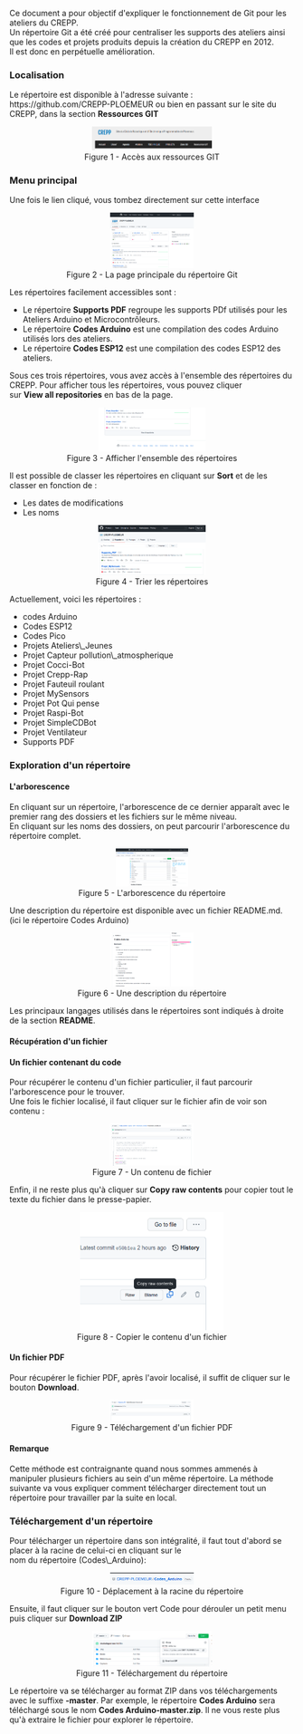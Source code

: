 <style>.cent {  display: block;  margin-left: auto;  margin-right: auto;}</style>

Ce document a pour objectif d'expliquer le fonctionnement de Git pour les ateliers du CREPP.<br>
Un répertoire Git a été créé pour centraliser les supports des ateliers ainsi que les codes et projets produits depuis la création du CREPP en 2012.<br>
Il est donc en perpétuelle amélioration.<br>
<h3>Localisation</h3>
Le répertoire est disponible à l'adresse suivante : <a class="alert-link">https://github.com/CREPP-PLOEMEUR</a> ou bien en passant sur
 le site du CREPP, dans la section <b>Ressources GIT</b>
 
<figure id=''><div class='cent' style='text-align:center;'><img src='localisation.png' style='max-width:50%;'><figcaption>Figure 1 - Accès aux ressources GIT</figcaption></div></figure>

<h3>Menu principal</h3>

Une fois le lien cliqué, vous tombez directement sur cette interface <br>

<figure id=''><div class='cent' style='text-align:center;'><img src='git_home.png' style='max-width:35%;'><figcaption>Figure 2 - La page principale du répertoire Git</figcaption></div></figure>

Les répertoires facilement accessibles sont :<br>
<ul>
    <li> Le répertoire <b>Supports PDF</b> regroupe les supports PDf utilisés pour les Ateliers Arduino et Microcontrôleurs.</li>
    <li> Le répertoire <b>Codes Arduino</b> est une compilation des codes Arduino utilisés lors des ateliers.</li>
    <li> Le répertoire <b>Codes ESP12</b> est une compilation des codes ESP12 des ateliers.</li>
</ul>
Sous ces trois répertoires, vous avez accès à l'ensemble des répertoires du CREPP. Pour afficher tous les répertoires, vous pouvez cliquer <br>
sur <b>View all repositories</b> en bas de la page.

<figure id=''><div class='cent' style='text-align:center;'><img src='view.png' style='max-width:45%;'><figcaption>Figure 3 - Afficher l'ensemble des répertoires</figcaption></div></figure>
Il est possible de classer les répertoires en cliquant sur <b>Sort</b> et de les classer en fonction de :
<ul>
    <li> Les dates de modifications<br></li>
    <li> Les noms<br></li>
</ul>
<figure id=''><div class='cent' style='text-align:center;'><img src='sort.png' style='max-width:45%;'><figcaption>Figure 4 - Trier les répertoires</figcaption></div></figure>
Actuellement, voici les répertoires : <br>
<ul>
<li> codes Arduino<br></li>
<li> Codes ESP12<br></li>
<li> Codes Pico<br></li>
<li> Projets Ateliers\_Jeunes<br></li>
<li> Projet Capteur pollution\_atmospherique<br></li>
<li> Projet Cocci-Bot<br></li>
<li> Projet Crepp-Rap<br></li>
<li> Projet Fauteuil roulant<br></li>
<li> Projet MySensors<br></li>
<li> Projet Pot Qui pense<br></li>
<li> Projet Raspi-Bot<br></li>
<li> Projet SimpleCDBot<br></li>
<li> Projet Ventilateur<br></li>
<li> Supports PDF <br></li>
</ul>
<h3>Exploration d'un répertoire</h3>
<h4>L'arborescence</h4>
En cliquant sur un répertoire, l'arborescence de ce dernier apparaît avec le premier rang des dossiers et les fichiers sur le même niveau.<br>
En cliquant sur les noms des dossiers, on peut parcourir l'arborescence du répertoire complet.<br>
<figure id=''><div class='cent' style='text-align:center;'><img src='main.png' style='max-width:30%;'><figcaption>Figure 5 - L'arborescence du répertoire</figcaption></div></figure>


Une description du répertoire est disponible avec un fichier README.md. (ici le répertoire Codes Arduino)<br>

<figure id=''><div class='cent' style='text-align:center;'><img src='readme.png' style='max-width:35%;'><figcaption>Figure 6 - Une description du répertoire</figcaption></div></figure>
Les principaux langages utilisés dans le répertoires sont indiqués à droite de la section <b>README</b>.
<h4>Récupération d'un fichier</h4>
<h4>Un fichier contenant du code</h4>
Pour récupérer le contenu  d'un fichier particulier, il faut parcourir l'arborescence pour le trouver.<br>
Une fois le fichier localisé, il faut cliquer sur le fichier afin de voir son contenu : <br>
<figure id=''><div class='cent' style='text-align:center;'><img src='content.png' style='max-width:35%;'><figcaption>Figure 7 - Un contenu de fichier</figcaption></div></figure>
Enfin, il ne reste plus qu'à cliquer sur <b>Copy raw contents</b>
pour copier tout le texte du fichier dans le presse-papier.<br>
<figure id=''><div class='cent' style='text-align:center;'><img src='raw.png' style='max-width:60%;'><figcaption>Figure 8 - Copier le contenu d'un fichier</figcaption></div></figure>
<h4>Un fichier PDF</h4>
Pour récupérer le fichier PDF, après l'avoir localisé, il suffit de cliquer sur le bouton <b>Download</b>.
<figure id=''><div class='cent' style='text-align:center;'><img src='download_pdf.png' style='max-width:35%;'><figcaption>Figure 9 - Téléchargement d'un fichier PDF</figcaption></div></figure>
<div class='alert alert-warning' ><h4>Remarque</h4>Cette méthode est contraignante quand nous sommes ammenés à manipuler plusieurs fichiers au sein d'un même répertoire. La méthode suivante va vous expliquer comment télécharger directement tout un répertoire pour travailler par la suite en local.</div>
<h3>Téléchargement d'un répertoire</h3>
Pour télécharger un répertoire dans son intégralité, il faut tout d'abord se placer à la racine de celui-ci en cliquant sur le <br>
nom du répertoire (Codes\_Arduino):<br>
<figure id=''><div class='cent' style='text-align:center;'><img src='name.png' style='max-width:35%;'><figcaption>Figure 10 - Déplacement à la racine du répertoire</figcaption></div></figure>
Ensuite, il faut cliquer sur le bouton vert <span class='badge badge-light'>Code</span> pour dérouler un petit menu puis cliquer sur <b>Download ZIP</b>
<figure id=''><div class='cent' style='text-align:center;'><img src='zip.png' style='max-width:50%;'><figcaption>Figure 11 - Téléchargement du répertoire</figcaption></div></figure>
Le répertoire va se télécharger au format ZIP dans vos téléchargements avec le suffixe <b>-master</b>. 
Par exemple, le répertoire <b>Codes Arduino</b> sera téléchargé sous le nom <b>Codes Arduino-master.zip</b>.
Il ne vous reste plus qu'à extraire le fichier pour explorer le répertoire.<br>

</body></html>
